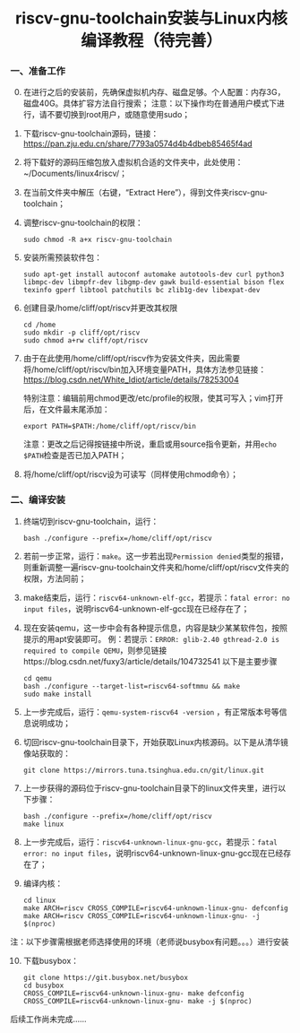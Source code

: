 # <center>riscv-gnu-toolchain安装与Linux内核编译教程（待完善）</center>


### 一、准备工作
0. 在进行之后的安装前，先确保虚拟机内存、磁盘足够。个人配置：内存3G，磁盘40G。具体扩容方法自行搜索；
   注意：以下操作均在普通用户模式下进行，请不要切换到root用户，或随意使用sudo；

1. 下载riscv-gnu-toolchain源码，链接：https://pan.zju.edu.cn/share/7793a0574d4b4dbeb85465f4ad

2. 将下载好的源码压缩包放入虚拟机合适的文件夹中，此处使用：~/Documents/linux4riscv/；

3. 在当前文件夹中解压（右键，“Extract Here”），得到文件夹riscv-gnu-toolchain；

4. 调整riscv-gnu-toolchain的权限：

   ```
   sudo chmod -R a+x riscv-gnu-toolchain
   ```

5. 安装所需预装软件包：

   ```
   sudo apt-get install autoconf automake autotools-dev curl python3 libmpc-dev libmpfr-dev libgmp-dev gawk build-essential bison flex texinfo gperf libtool patchutils bc zlib1g-dev libexpat-dev
   ```

6. 创建目录/home/cliff/opt/riscv并更改其权限

   ```
   cd /home
   sudo mkdir -p cliff/opt/riscv
   sudo chmod a+rw cliff/opt/riscv
   ```

7. 由于在此使用/home/cliff/opt/riscv作为安装文件夹，因此需要将/home/cliff/opt/riscv/bin加入环境变量PATH，具体方法参见链接：https://blog.csdn.net/White_Idiot/article/details/78253004
   
   特别注意：编辑前用chmod更改/etc/profile的权限，使其可写入；vim打开后，在文件最末尾添加：
   
   ```
   export PATH=$PATH:/home/cliff/opt/riscv/bin
   ```
   注意：更改之后记得按链接中所说，重启或用source指令更新，并用`echo $PATH`检查是否已加入PATH；

8. 将/home/cliff/opt/riscv设为可读写（同样使用chmod命令）；


### 二、编译安装

1. 终端切到riscv-gnu-toolchain，运行：

   ```
   bash ./configure --prefix=/home/cliff/opt/riscv
   ```

2. 若前一步正常，运行：`make`。这一步若出现`Permission denied`类型的报错，则重新调整一遍riscv-gnu-toolchain文件夹和/home/cliff/opt/riscv文件夹的权限，方法同前；

3. make结束后，运行：`riscv64-unknown-elf-gcc`，若提示：`fatal error: no input files`，说明riscv64-unknown-elf-gcc现在已经存在了；

4. 现在安装qemu，这一步中会有各种提示信息，内容是缺少某某软件包，按照提示的用apt安装即可。
   例：若提示：`ERROR: glib-2.40 gthread-2.0 is required to compile QEMU`，则参见链接https://blog.csdn.net/fuxy3/article/details/104732541
   以下是主要步骤

   ```
   cd qemu
   bash ./configure --target-list=riscv64-softmmu && make
   sudo make install
   ```

5. 上一步完成后，运行：`qemu-system-riscv64 -version` ，有正常版本号等信息说明成功；

6. 切回riscv-gnu-toolchain目录下，开始获取Linux内核源码。以下是从清华镜像站获取的：

   ```
   git clone https://mirrors.tuna.tsinghua.edu.cn/git/linux.git
   ```

7. 上一步获得的源码位于riscv-gnu-toolchain目录下的linux文件夹里，进行以下步骤：

   ```
   bash ./configure --prefix=/home/cliff/opt/riscv
   make linux
   ```

8. 上一步完成后，运行：`riscv64-unknown-linux-gnu-gcc`，若提示：`fatal error: no input files`，说明riscv64-unknown-linux-gnu-gcc现在已经存在了；

9. 编译内核：

   ```
   cd linux
   make ARCH=riscv CROSS_COMPILE=riscv64-unknown-linux-gnu- defconfig
   make ARCH=riscv CROSS_COMPILE=riscv64-unknown-linux-gnu- -j $(nproc)
   ```

注：以下步骤需根据老师选择使用的环境（老师说busybox有问题。。。）进行安装

10. 下载busybox：

    ```
    git clone https://git.busybox.net/busybox
    cd busybox
    CROSS_COMPILE=riscv64-unknown-linux-gnu- make defconfig
    CROSS_COMPILE=riscv64-unknown-linux-gnu- make -j $(nproc)
    ```
后续工作尚未完成……
    

